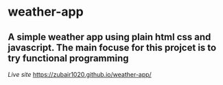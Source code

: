 # weather-app
## A simple weather app using plain html css and javascript. The main focuse for this projcet is to try functional programming 
*Live site*
https://zubair1020.github.io/weather-app/
